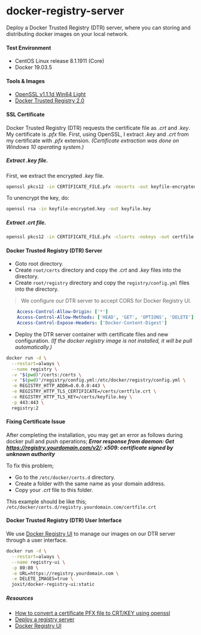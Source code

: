 # docker-registry-server
Deploy a Docker Trusted Registry (DTR) server, where you can storing and distributing docker images on your local network.

#### Test Environment

- CentOS Linux release 8.1.1911 (Core)
- Docker 19.03.5

#### Tools & Images

- [OpenSSL v1.1.1d Win64 Light](https://slproweb.com/products/Win32OpenSSL.html "OpenSSL v1.1.1d Win64 Light")
- [Docker Trusted Registry 2.0](https://hub.docker.com/_/registry "Docker Trusted Registry 2.0")

#### SSL Certificate

Docker Trusted Registry (DTR) requests the certificate file as *.crt*  and *.key*. My certificate is *.pfx*  file. First, using OpenSSL, I extract *.key*  and *.crt*  from my certificate with *.pfx*  extension. *(Certificate extraction was done on Windows 10 operating system.)*

##### Extract *.key*  file.

First, we extract the encrypted *.key*  file.

```bash
openssl pkcs12 -in CERTIFICATE_FILE.pfx -nocerts -out keyfile-encrypted.key
```
To unencrypt the key, do:
```bash
openssl rsa -in keyfile-encrypted.key -out keyfile.key
```
##### Extract *.crt*  file.

```bash
openssl pkcs12 -in CERTIFICATE_FILE.pfx -clcerts -nokeys -out certfile.crt
```

#### Docker Trusted Registry (DTR) Server

- Goto root directory.
- Create `root/certs` directory and copy the *.crt* and *.key*  files into the directory.
- Create `root/registry` directory and copy the `registry/config.yml` files into the directory.

> We configure our DTR server to accept CORS for Docker Registry UI.
```yaml
    Access-Control-Allow-Origin: ['*']
    Access-Control-Allow-Methods: ['HEAD', 'GET', 'OPTIONS', 'DELETE']
    Access-Control-Expose-Headers: ['Docker-Content-Digest']
```

- Deploy the DTR server container with certificate files and new configuration. *(If the docker registry image is not installed, it will be pull automatically.)*

```bash
docker run -d \
  --restart=always \
  --name registry \
  -v "$(pwd)"/certs:/certs \
  -v "$(pwd)"/registry/config.yml:/etc/docker/registry/config.yml \
  -e REGISTRY_HTTP_ADDR=0.0.0.0:443 \
  -e REGISTRY_HTTP_TLS_CERTIFICATE=/certs/certfile.crt \
  -e REGISTRY_HTTP_TLS_KEY=/certs/keyfile.key \
  -p 443:443 \
  registry:2
```

#### Fixing Certificate Issue

After completing the installation, you may get an error as follows during docker pull and push operations; ***Error response from daemon: Get https://registry.yourdomain.com/v2/: x509: certificate signed by unknown authority***

To fix this problem;
- Go to the `/etc/docker/certs.d` directory.
- Create a folder with the same name as your domain address.
- Copy your *.crt* file to this folder.

This example should be like this;
`/etc/docker/certs.d/registry.yourdomain.com/certfile.crt`


#### Docker Trusted Registry (DTR) User Interface

We use [Docker Registry UI](https://github.com/Joxit/docker-registry-ui "Docker Registry UI") to manage our images on our DTR server through a user interface.

```bash
docker run -d \
  --restart=always \
  --name registry-ui \
  -p 80:80 \
  -e URL=https://registry.yourdomain.com \
  -e DELETE_IMAGES=true \
  joxit/docker-registry-ui:static
```

##### Resources
- [How to convert a certificate PFX file to CRT/KEY using openssl](https://nerdia.net/2018/06/16/how-to-convert-a-certificate-pfx-file-to-crt-key-using-openssl/ "How to convert a certificate PFX file to CRT/KEY using openssl")
- [Deploy a registry server](https://docs.docker.com/registry/deploying/ " Deploy a Registry Server")
- [Docker Registry UI](https://github.com/Joxit/docker-registry-ui "Docker Registry UI")